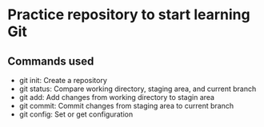 # Practice repository to start learning Git

## Commands used

- git init: Create a repository
- git status: Compare working directory, staging area, and current branch
- git add: Add changes from working directory to stagin area
- git commit: Commit changes from staging area to current branch
- git config: Set or get configuration
